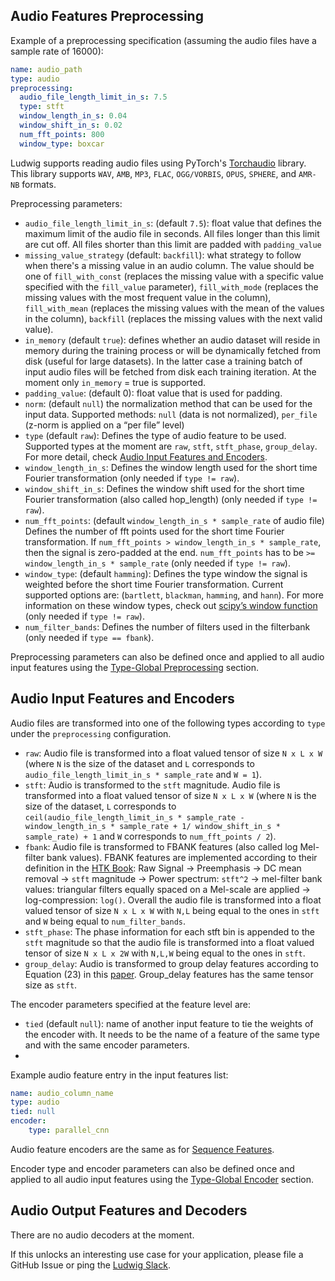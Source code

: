 ## Audio Features Preprocessing

Example of a preprocessing specification (assuming the audio files have a sample rate of 16000):

```yaml
name: audio_path
type: audio
preprocessing:
  audio_file_length_limit_in_s: 7.5
  type: stft
  window_length_in_s: 0.04
  window_shift_in_s: 0.02
  num_fft_points: 800
  window_type: boxcar
```

Ludwig supports reading audio files using PyTorch's [Torchaudio](https://pytorch.org/audio/stable/index.html) library. This library supports `WAV`, `AMB`, `MP3`, `FLAC`, `OGG/VORBIS`, `OPUS`, `SPHERE`, and `AMR-NB` formats.

Preprocessing parameters:

- `audio_file_length_limit_in_s`: (default `7.5`): float value that defines the maximum limit of the audio file in seconds. All files longer than this limit are cut off. All files shorter than this limit are padded with `padding_value`
- `missing_value_strategy` (default: `backfill`): what strategy to follow when there's a missing value in an audio column. The value should be one of `fill_with_const` (replaces the missing value with a specific value specified with the `fill_value` parameter), `fill_with_mode` (replaces the missing values with the most frequent value in the column), `fill_with_mean` (replaces the missing values with the mean of the values in the column), `backfill` (replaces the missing values with the next valid value).
- `in_memory` (default `true`): defines whether an audio dataset will reside in memory during the training process or will be dynamically fetched from disk (useful for large datasets). In the latter case a training batch of input audio files will be fetched from disk each training iteration. At the moment only `in_memory` = true is supported.
- `padding_value`: (default 0): float value that is used for padding.
- `norm`: (default `null`) the normalization method that can be used for the input data. Supported methods: `null` (data is not normalized), `per_file` (z-norm is applied on a “per file” level)
- `type` (default `raw`): Defines the type of audio feature to be used. Supported types at the moment are `raw`, `stft`, `stft_phase`, `group_delay`. For more detail, check [Audio Input Features and Encoders](#audio-input-features-and-encoders).
- `window_length_in_s`: Defines the window length used for the short time Fourier transformation (only needed if `type != raw`).
- `window_shift_in_s`: Defines the window shift used for the short time Fourier transformation (also called hop_length) (only needed if `type != raw`).
- `num_fft_points`: (default `window_length_in_s * sample_rate` of audio file) Defines the number of fft points used for the short time Fourier transformation. If `num_fft_points > window_length_in_s * sample_rate`, then the signal is zero-padded at the end. `num_fft_points` has to be `>= window_length_in_s * sample_rate` (only needed if `type != raw`).
- `window_type`: (default `hamming`): Defines the type window the signal is weighted before the short time Fourier transformation. Current supported options are: (`bartlett`, `blackman`, `hamming`, and `hann`). For more information on these window types, check out [scipy’s window function](https://docs.scipy.org/doc/scipy/reference/generated/scipy.signal.get_window.html) (only needed if `type != raw`).
- `num_filter_bands`: Defines the number of filters used in the filterbank (only needed if `type == fbank`).

Preprocessing parameters can also be defined once and applied to all audio input features using the [Type-Global Preprocessing](../defaults.md#type-global-preprocessing) section.

## Audio Input Features and Encoders

Audio files are transformed into one of the following types according to `type` under the `preprocessing` configuration.

- `raw`: Audio file is transformed into a float valued tensor of size `N x L x W` (where `N` is the size of the dataset and `L` corresponds to `audio_file_length_limit_in_s * sample_rate` and `W = 1`).
- `stft`: Audio is transformed to the `stft` magnitude. Audio file is transformed into a float valued tensor of size `N x L x W` (where `N` is the size of the dataset, `L` corresponds to `ceil(audio_file_length_limit_in_s * sample_rate - window_length_in_s * sample_rate + 1/ window_shift_in_s * sample_rate) + 1` and `W` corresponds to `num_fft_points / 2`).
- `fbank`: Audio file is transformed to FBANK features (also called log Mel-filter bank values). FBANK features are implemented according to their definition in the [HTK Book](http://www.inf.u-szeged.hu/~tothl/speech/htkbook.pdf): Raw Signal -> Preemphasis -> DC mean removal -> `stft` magnitude -> Power spectrum: `stft^2` -> mel-filter bank values: triangular filters equally spaced on a Mel-scale are applied -> log-compression: `log()`. Overall the audio file is transformed into a float valued tensor of size `N x L x W` with `N,L` being equal to the ones in `stft` and `W` being equal to `num_filter_bands`.
- `stft_phase`: The phase information for each stft bin is appended to the `stft` magnitude so that the audio file is transformed into a float valued tensor of size `N x L x 2W` with `N,L,W` being equal to the ones in `stft`.
- `group_delay`: Audio is transformed to group delay features according to Equation (23) in this [paper](https://www.ias.ac.in/article/fullyext/sadh/036/05/0745-0782). Group_delay features has the same tensor size as `stft`.

The encoder parameters specified at the feature level are:

- `tied` (default `null`): name of another input feature to tie the weights of the encoder with. It needs to be the name of
a feature of the same type and with the same encoder parameters.
-

Example audio feature entry in the input features list:

```yaml
name: audio_column_name
type: audio
tied: null
encoder: 
    type: parallel_cnn
```

Audio feature encoders are the same as for [Sequence Features](../sequence_features#sequence-input-features-and-encoders).

Encoder type and encoder parameters can also be defined once and applied to all audio input features using the [Type-Global Encoder](../defaults.md#type-global-encoder) section.

## Audio Output Features and Decoders

There are no audio decoders at the moment.

If this unlocks an interesting use case for your application, please file a GitHub Issue or ping the
[Ludwig Slack](https://join.slack.com/t/ludwig-ai/shared_invite/zt-mrxo87w6-DlX5~73T2B4v_g6jj0pJcQ).
